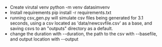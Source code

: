 - Create virutal venv python -m venv datasimvenv
- Install requirements pip install -r requirements.txt
- running csv_gen.py will simulate csv files being generated for 3.1 seconds, using a csv located as 'data/newcsvfile.csv' as a base, and saving csvs to an "outputs" directory as a default.
- change the duration with --duration, the path to the csv with --basefile, and output location with --output 
